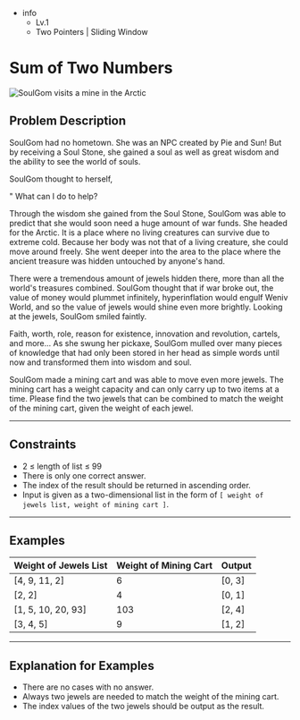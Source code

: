- info
    - Lv.1
    - Two Pointers | Sliding Window

# Sum of Two Numbers
![SoulGom visits a mine in the Arctic](./7_1.webp)

## Problem Description
SoulGom had no hometown. She was an NPC created by Pie and Sun! But by receiving a Soul Stone, she gained a soul as well as great wisdom and the ability to see the world of souls.

SoulGom thought to herself, 

" What can I do to help?

Through the wisdom she gained from the Soul Stone, SoulGom was able to predict that she would soon need a huge amount of war funds. She headed for the Arctic. It is a place where no living creatures can survive due to extreme cold. Because her body was not that of a living creature, she could move around freely. She went deeper into the area to the place where the ancient treasure was hidden untouched by anyone's hand.

There were a tremendous amount of jewels hidden there, more than all the world's treasures combined. SoulGom thought that if war broke out, the value of money would plummet infinitely, hyperinflation would engulf Weniv World, and so the value of jewels would shine even more brightly. Looking at the jewels, SoulGom smiled faintly.

Faith, worth, role, reason for existence, innovation and revolution, cartels, and more... As she swung her pickaxe, SoulGom mulled over many pieces of knowledge that had only been stored in her head as simple words until now and transformed them into wisdom and soul.

SoulGom made a mining cart and was able to move even more jewels. The mining cart has a weight capacity and can only carry up to two items at a time. Please find the two jewels that can be combined to match the weight of the mining cart, given the weight of each jewel.

---

## Constraints

- 2 ≤ length of list ≤ 99
- There is only one correct answer.
- The index of the result should be returned in ascending order.
- Input is given as a two-dimensional list in the form of `[ weight of jewels list, weight of mining cart ]`.

---

## Examples

| Weight of Jewels List                        | Weight of Mining Cart  |  Output  |
| ---------------------------------------- | ------- |------- |
| [4, 9, 11, 2] | 6 | [0, 3] |
| [2, 2] | 4 | [0, 1] |
| [1, 5, 10, 20, 93] | 103 | [2, 4] |
| [3, 4, 5] | 9 | [1, 2] |

---

## Explanation for Examples

- There are no cases with no answer.
- Always two jewels are needed to match the weight of the mining cart.
- The index values of the two jewels should be output as the result.